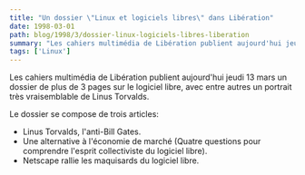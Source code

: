 ```yaml
---
title: "Un dossier \"Linux et logiciels libres\" dans Libération"
date: 1998-03-01
path: blog/1998/3/dossier-linux-logiciels-libres-liberation
summary: "Les cahiers multimédia de Libération publient aujourd'hui jeudi 13 mars un dossier de plus de 3 pages sur le logiciel libre, avec entre autres un portrait très vraisemblable de Linus Torvalds."
tags: ['Linux']
---
```


<P>Les cahiers multimédia de Libération publient aujourd'hui
jeudi 13 mars un dossier de plus de 3 pages sur le logiciel libre,
avec entre autres un portrait très vraisemblable de Linus Torvalds.
</P>

<P>
Le dossier se compose de trois articles:
<UL>

<LI>Linus Torvalds, l'anti-Bill Gates.

<LI>Une alternative à l'économie de marché (Quatre questions pour comprendre
l'esprit collectiviste du logiciel libre).

<LI>Netscape rallie les maquisards du logiciel libre.

</UL>

</P>


